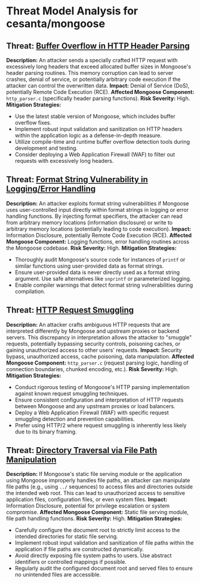 # Threat Model Analysis for cesanta/mongoose

## Threat: [Buffer Overflow in HTTP Header Parsing](./threats/buffer_overflow_in_http_header_parsing.md)

**Description:** An attacker sends a specially crafted HTTP request with excessively long headers that exceed allocated buffer sizes in Mongoose's header parsing routines. This memory corruption can lead to server crashes, denial of service, or potentially arbitrary code execution if the attacker can control the overwritten data.
**Impact:** Denial of Service (DoS), potentially Remote Code Execution (RCE).
**Affected Mongoose Component:** `http_parser.c` (specifically header parsing functions).
**Risk Severity:** High.
**Mitigation Strategies:**
*   Use the latest stable version of Mongoose, which includes buffer overflow fixes.
*   Implement robust input validation and sanitization on HTTP headers within the application logic as a defense-in-depth measure.
*   Utilize compile-time and runtime buffer overflow detection tools during development and testing.
*   Consider deploying a Web Application Firewall (WAF) to filter out requests with excessively long headers.

## Threat: [Format String Vulnerability in Logging/Error Handling](./threats/format_string_vulnerability_in_loggingerror_handling.md)

**Description:** An attacker exploits format string vulnerabilities if Mongoose uses user-controlled input directly within format strings in logging or error handling functions. By injecting format specifiers, the attacker can read from arbitrary memory locations (information disclosure) or write to arbitrary memory locations (potentially leading to code execution).
**Impact:** Information Disclosure, potentially Remote Code Execution (RCE).
**Affected Mongoose Component:** Logging functions, error handling routines across the Mongoose codebase.
**Risk Severity:** High.
**Mitigation Strategies:**
*   Thoroughly audit Mongoose's source code for instances of `printf` or similar functions using user-provided data as format strings.
*   Ensure user-provided data is never directly used as a format string argument. Use safe alternatives like `snprintf` or parameterized logging.
*   Enable compiler warnings that detect format string vulnerabilities during compilation.

## Threat: [HTTP Request Smuggling](./threats/http_request_smuggling.md)

**Description:** An attacker crafts ambiguous HTTP requests that are interpreted differently by Mongoose and upstream proxies or backend servers. This discrepancy in interpretation allows the attacker to "smuggle" requests, potentially bypassing security controls, poisoning caches, or gaining unauthorized access to other users' requests.
**Impact:** Security bypass, unauthorized access, cache poisoning, data manipulation.
**Affected Mongoose Component:** `http_parser.c` (request parsing logic, handling of connection boundaries, chunked encoding, etc.).
**Risk Severity:** High.
**Mitigation Strategies:**
*   Conduct rigorous testing of Mongoose's HTTP parsing implementation against known request smuggling techniques.
*   Ensure consistent configuration and interpretation of HTTP requests between Mongoose and any upstream proxies or load balancers.
*   Deploy a Web Application Firewall (WAF) with specific request smuggling detection and prevention capabilities.
*   Prefer using HTTP/2 where request smuggling is inherently less likely due to its binary framing.

## Threat: [Directory Traversal via File Path Manipulation](./threats/directory_traversal_via_file_path_manipulation.md)

**Description:** If Mongoose's static file serving module or the application using Mongoose improperly handles file paths, an attacker can manipulate file paths (e.g., using `../` sequences) to access files and directories outside the intended web root. This can lead to unauthorized access to sensitive application files, configuration files, or even system files.
**Impact:** Information Disclosure, potential for privilege escalation or system compromise.
**Affected Mongoose Component:** Static file serving module, file path handling functions.
**Risk Severity:** High.
**Mitigation Strategies:**
*   Carefully configure the document root to strictly limit access to the intended directories for static file serving.
*   Implement robust input validation and sanitization of file paths within the application if file paths are constructed dynamically.
*   Avoid directly exposing file system paths to users. Use abstract identifiers or controlled mappings if possible.
*   Regularly audit the configured document root and served files to ensure no unintended files are accessible.

